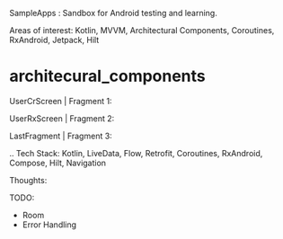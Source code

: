 SampleApps :
Sandbox for Android testing and learning.

Areas of interest:
Kotlin, MVVM, Architectural Components, Coroutines, RxAndroid, Jetpack, Hilt

# architecural_components
UserCrScreen | Fragment 1:

UserRxScreen | Fragment 2:

LastFragment | Fragment 3:

..
Tech Stack: 
Kotlin, LiveData, Flow, Retrofit, Coroutines, RxAndroid, Compose, Hilt, Navigation

Thoughts:

TODO:
- Room
- Error Handling
